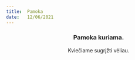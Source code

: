 ```yaml
---
title:  Pamoka
date:   12/06/2021
---
```


### <center>Pamoka kuriama.</center>
<center>Kviečiame sugrįžti vėliau.</center>